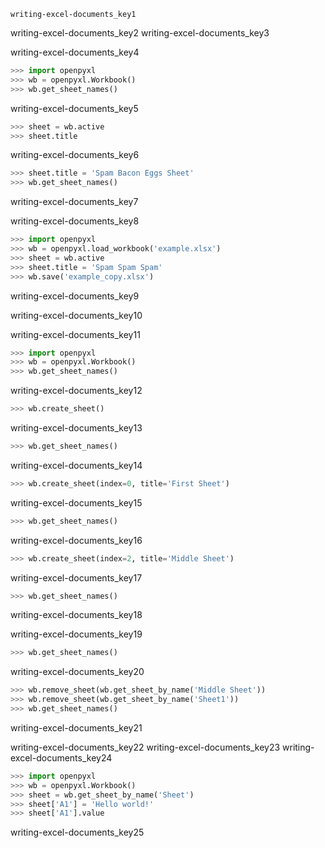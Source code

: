 ```ngMeta
writing-excel-documents_key1
```

writing-excel-documents_key2
writing-excel-documents_key3


writing-excel-documents_key4


```python
>>> import openpyxl
>>> wb = openpyxl.Workbook()
>>> wb.get_sheet_names()
```
writing-excel-documents_key5
```python
>>> sheet = wb.active
>>> sheet.title
```
writing-excel-documents_key6
```python
>>> sheet.title = 'Spam Bacon Eggs Sheet'
>>> wb.get_sheet_names()
```
writing-excel-documents_key7


writing-excel-documents_key8


```python
>>> import openpyxl
>>> wb = openpyxl.load_workbook('example.xlsx')
>>> sheet = wb.active
>>> sheet.title = 'Spam Spam Spam'
>>> wb.save('example_copy.xlsx')
```
writing-excel-documents_key9


writing-excel-documents_key10


writing-excel-documents_key11


```python
>>> import openpyxl
>>> wb = openpyxl.Workbook()
>>> wb.get_sheet_names()
```
writing-excel-documents_key12
```python
>>> wb.create_sheet()
```
writing-excel-documents_key13
```python
>>> wb.get_sheet_names()
```
writing-excel-documents_key14
```python
>>> wb.create_sheet(index=0, title='First Sheet')
```
writing-excel-documents_key15
```python
>>> wb.get_sheet_names()
```
writing-excel-documents_key16
```python
>>> wb.create_sheet(index=2, title='Middle Sheet')
```
writing-excel-documents_key17
```python
>>> wb.get_sheet_names()
```
writing-excel-documents_key18


writing-excel-documents_key19


```python
>>> wb.get_sheet_names()
```
writing-excel-documents_key20
```python
>>> wb.remove_sheet(wb.get_sheet_by_name('Middle Sheet'))
>>> wb.remove_sheet(wb.get_sheet_by_name('Sheet1'))
>>> wb.get_sheet_names()
```
writing-excel-documents_key21


writing-excel-documents_key22
writing-excel-documents_key23
writing-excel-documents_key24


```python
>>> import openpyxl
>>> wb = openpyxl.Workbook()
>>> sheet = wb.get_sheet_by_name('Sheet')
>>> sheet['A1'] = 'Hello world!'
>>> sheet['A1'].value
```
writing-excel-documents_key25
